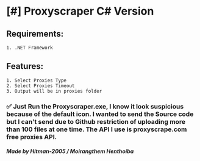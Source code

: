 # [#] Proxyscraper C# Version
## Requirements:
    1. .NET Framework
## Features:
    1. Select Proxies Type
    2. Select Proxies Timeout
    3. Output will be in proxies folder

### ✅  Just Run the Proxyscraper.exe, I know it look suspicious because of the default icon. I wanted to send the Source code but I can't send due to Github restriction of uploading more than 100 files at one time. The API I use is proxyscrape.com free proxies API.

##### Made by Hitman-2005 / Moirangthem Henthoiba
